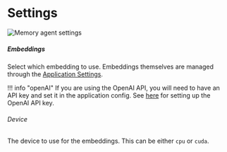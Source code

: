 # Settings

![Memory agent settings](/talemate/img/0.27.0/memory-agent-settings.png)

##### Embeddings

Select which embedding to use. Embeddings themselves are managed through the [Application Settings](/talemate/agents/memory/embeddings).

!!! info "openAI"
    If you are using the OpenAI API, you will need to have an API key and set it in the application config. See [here](/apis/openai.md) for setting up the OpenAI API key.

###### Device

The device to use for the embeddings. This can be either `cpu` or `cuda`.